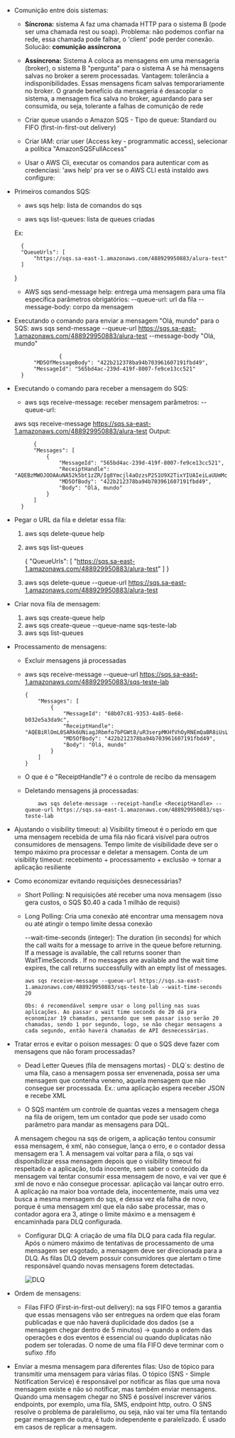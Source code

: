 - Comunição  entre dois sistemas:
  
  - **Síncrona:** sistema A faz uma chamada HTTP para o sistema B (pode ser uma chamada rest ou soap). Problema: não podemos confiar na rede, essa chamada pode falhar, o 'client' pode perder conexão. Solucão: **comunição assíncrona** 
  - **Assíncrona:**  Sistema A coloca as mensagens em uma mensageria (broker), o sistema B "pergunta" para o sistema A se há mensagens salvas no broker a serem processadas. Vantagem: tolerância a indisponibilidades. Essas mensagens ficam salvas temporariamente no broker. O grande benefício da mensageria é desacoplar o sistema, a mensagem fica salva no broker, aguardando para ser consumida, ou seja, tolerante a falhas de comunição de rede
  
  - Criar queue usando o Amazon SQS
        - Tipo de queue: Standard ou FIFO (first-in-first-out delivery)
  - Criar IAM: criar user (Access key - programmatic access), selecionar a política "AmazonSQSFullAccess"
  - Usar o AWS Cli, executar os comandos para autenticar com as credenciasi:
    'aws help' pra ver se o AWS CLI está instaldo
    aws configure: 
- Primeiros comandos SQS:
    - aws sqs help: lista de comandos do sqs

    - aws sqs list-queues: lista de queues criadas

    Ex: 
    
        {
        "QueueUrls": [
            "https://sqs.sa-east-1.amazonaws.com/488929950883/alura-test"
        ]
    }
    - AWS sqs send-message help: entrega uma mensagem para uma fila específica
        parâmetros obrigatórios:
            --queue-url: url da fila
            -- message-body: corpo da mensagem
- Executando o comando para enviar a mensagem "Olá, mundo" para o SQS:
            aws sqs send-message --queue-url https://sqs.sa-east-1.amazonaws.com/488929950883/alura-test --message-body "Olá, mundo"


                    {
            "MD5OfMessageBody": "422b212378ba94b703961607191fbd49",
            "MessageId": "565bd4ac-239d-419f-8007-fe9ce13cc521"
        }


- Executando o comando para receber a mensagem do SQS: 

    - aws sqs receive-message: receber mensagem
        parâmetros:
        --queue-url:

    aws sqs receive-message https://sqs.sa-east-1.amazonaws.com/488929950883/alura-test 
    Output:  

            {
            "Messages": [
                {
                    "MessageId": "565bd4ac-239d-419f-8007-fe9ce13cc521",
                    "ReceiptHandle": "AQEBzMWOJOOAAuNA52k5bt1zZR/Ig8Ymcjl4aOzzsP2S1U9X2TixYIUAIeiLaUUmMc6ujW1MWFwNScBHuwCwWFXKJCXmilc9Ue6gn0KIyf3lIFRwkHbGcKf2Zs68IL0XyWahSt/wTUOnhfMtil2mohLatA/qNE5FTqhx0BJ4NTeeUqCGdcV1EJPllQXyduijNgkmjv3oCdxUsknG34e6gPtYOC/dshRZSKoeuZBKuadNBqYg0Hlxcc+m4xodQ3WjyRli3uRUTNQo0U/sRu7ZG/v+5Q7FvYQwMIknyPnWZUc/62AzZZWvKNIkmjQ0xgBRLFKETqBkNrLFL0NmEEv0/olHAe7+nqrEHWUaTdIAejEmspxvZw8z4B8M8Od0QdIvc/1+IluAwdt/Re1xqxclGHLOwA==",
                    "MD5OfBody": "422b212378ba94b703961607191fbd49",
                    "Body": "Olá, mundo"
                }
            ]
        }

- Pegar o URL da fila e deletar essa fila:
    1) aws sqs delete-queue help
    2) aws sqs list-queues

        {
            "QueueUrls": [
                "https://sqs.sa-east-1.amazonaws.com/488929950883/alura-test"
            ]
        }

    3) aws sqs delete-queue --queue-url https://sqs.sa-east-1.amazonaws.com/488929950883/alura-test

- Criar nova fila de mensagem:
    1) aws sqs create-queue help
    2) aws sqs create-queue --queue-name sqs-teste-lab
    3) aws sqs list-queues 

- Processamento de mensagens:
  - Excluir mensagens já processadas
  - aws sqs receive-message --queue-url https://sqs.sa-east-1.amazonaws.com/488929950883/sqs-teste-lab


        {
            "Messages": [
                {
                    "MessageId": "68b07c81-9353-4a85-8e68-b032e5a3da9c",
                    "ReceiptHandle": "AQEBiRlOmL0SARk6UNiagJRbmfo7bPGWt8/uR3serpMKHfVhOyRNEmQaBR8iUsLaVZDYmDt5TgRAhjL+IumzVzYpHl/OK1AJ6SQbjFdcqS0u2zPG+Ub80CXlHUZBQTj8DLAvodfV0g0x7V21vKf7GsWLwOJ2eZbNzLW4gzm5ihx6PjvPdBpGxXVw5/BSdclSPfkMND7hhZQK5uCINYW75MbhNguq+Nz9IvXspcmg73/gi9BmNGNQkhokYX5bKFx1ku3KWWyDrsxVr846iM8UdleQGsG9MTaQwYviCrs9dciiH/GZlX2vRPS0ltppYDd2n3VhDVzSUWw1OCwfdx2D/M92mq88sWd9O5m/mErt3dIFGJrlzPetk69riN2cdRN0dzcNOtYkp5b4NlU77bi0i8mXqw==",
                    "MD5OfBody": "422b212378ba94b703961607191fbd49",
                    "Body": "Olá, mundo"
                }
            ]
        }

  - O que é o "ReceiptHandle"? é o controle de recibo da mensagem
  - Deletando mensagens já processadas:
  
            aws sqs delete-message --receipt-handle <ReceiptHandle> --queue-url https://sqs.sa-east-1.amazonaws.com/488929950883/sqs-teste-lab
  
- Ajustando o visibility timeout:
    a) Visibility timeout é o período em que uma mensagem recebida de uma fila não ficará visível para outros consumidores de mensagens. Tempo limite de visibilidade deve ser o tempo máximo pra processar  e deletar a mensagem.
        Conta de um visibility timeout: recebimento + processamento + exclusão
        -> tornar a aplicação resiliente

- Como economizar evitando requisições desnecessárias?
  - Short Polling: N requisições até receber uma nova mensagem (isso gera custos, o SQS $0.40 a cada 1 milhão de requisi)
  - Long Polling: Cria uma conexão até encontrar uma mensagem nova ou até atingir o tempo limite dessa conexão


     --wait-time-seconds (integer): The duration (in seconds) for which the call waits for a message to arrive in the queue before returning. If a message is available, the call returns sooner than WaitTimeSeconds . If no messages are available  and  the wait time expires, the call returns successfully with an empty list of messages.

        aws sqs receive-message --queue-url https://sqs.sa-east-1.amazonaws.com/488929950883/sqs-teste-lab --wait-time-seconds 20

        Obs: é recomendável sempre usar o long polling nas suas aplicações. Ao passar o wait time seconds de 20 dá pra economizar 19 chamadas, pensando que sem passar isso serão 20 chamadas, sendo 1 por segundo, logo, se não chegar mensagens a cada segundo, então haverá chamadas de API desnecessárias.

- Tratar erros e evitar o poison messages:
  O que o SQS deve fazer com mensagens que não foram processadas?
   
   - Dead Letter Queues (fila de mensagens mortas) - DLQ`s: destino de uma fila, caso a mensagem possa ser envenenada, possa ser uma mensagem que contenha veneno, aquela mensagem que não consegue ser processada. Ex.: uma aplicação espera receber JSON e recebe XML
   
   - O SQS mantém um controle de quantas vezes a mensagem chega na fila de origem, tem um contador que pode ser usado como parâmetro para mandar as mensagens para DQL. 
  
    A mensagem chegou na sqs de origem, a aplicação tentou consumir essa mensagem, é xml, não consegue, lança o erro, e o contador dessa mensagem era 1. A mensagem vai voltar para a fila, o sqs vai disponibilizar essa mensagem depois que o visibility timeout foi respeitado e a aplicação, toda inocente, sem saber o conteúdo da mensagem vai tentar consumir essa mensagem de novo, e vai ver que é xml de novo e não consegue processar.  aplicação vai lançar outro erro. A aplicação na maior boa vontade dela, inocentemente, mais uma vez busca a mesma mensagem do sqs, e dessa vez ela falha de novo, porque é uma mensagem xml que ela não sabe processar, mas o contador agora era 3, atinge o limite máximo e a mensagem é encaminhada para DLQ configurada.

  - Configurar DLQ: A criação de uma fila DLQ para cada fila regular. Após o número máximo de tentativas de processamento de uma mensagem ser esgotado, a mensagem deve ser direcionada para a DLQ. As filas DLQ devem possuir consumidores que alertam o time responsável quando novas mensagens forem detectadas.

    ![DLQ](Screen%20Shot%202022-03-13%20at%2020.44.30.png)

- Ordem de mensagens: 
    - Filas FIFO (First-in-first-out delivery): na sqs FIFO temos a garantia que essas mensagens vão ser entregues na ordem que elas foram publicadas e que não haverá duplicidade dos dados  (se a mensagem chegar dentro de 5 minutos) ->  quando a ordem das operações e dos eventos é essencial ou quando duplicatas não podem ser toleradas. O nome de uma fila FIFO deve terminar com o sufixo .fifo

- Enviar a mesma mensagem para diferentes filas:
  Uso de tópico para transmitir uma mensagem para várias filas. O tópico (SNS - Simple Notification Service) é responsável por notificar as filas que uma nova mensagem existe e não só notificar, mas também enviar mensagens. Quando uma mensagem chegar no SNS é possível inscrever vários endpoints, por exemplo, uma fila, SMS, endpoint http, outro. O SNS resolve o problema de paralelismo, ou seja, não vai ter uma fila tentando pegar mensagem de outra, é tudo independente e paralelizado. É usado em casos de replicar a mensagem.



